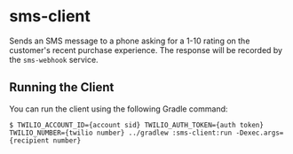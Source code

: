 # sms-client
Sends an SMS message to a phone asking for a 1-10 rating on the customer's recent purchase experience. The response will be recorded by the `sms-webhook` service.

## Running the Client
You can run the client using the following Gradle command:

    $ TWILIO_ACCOUNT_ID={account sid} TWILIO_AUTH_TOKEN={auth token} TWILIO_NUMBER={twilio number} ../gradlew :sms-client:run -Dexec.args={recipient number}

